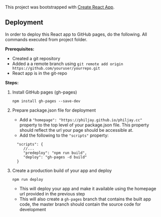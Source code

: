 This project was bootstrapped with [Create React App](https://github.com/facebook/create-react-app).

## Deployment

In order to deploy this React app to GitHub pages, do the following. All commands executed from project folder.

**Prerequisites:**
- Created a git repository
- Added a a remote branch using `git remote add origin https://github.com/youruser/yourrepo.git`
- React app is in the git-repo

**Steps:**
1. Install GitHub pages (gh-pages)

    `npm install gh-pages --save-dev`

2. Prepare package.json file for deployment
   * Add a `"homepage": "https://philjay.github.io/philjay.cc"` property to the top level of your package.json file. This property should reflect the url your page should be accessible at.
   * Add the following to the `"scripts"` property: 
    ```
      "scripts": {
         //...
         "predeploy": "npm run build",
         "deploy": "gh-pages -d build"
      }
    ```
3. Create a production build of your app and deploy
    
    ```npm run deploy```
    * This will deploy your app and make it available using the homepage url provided in the previous step
    * This will also create a `gh-pages` branch that contains the built app code, the master branch should contain the source code for development

